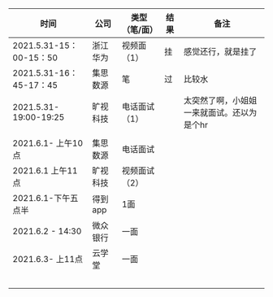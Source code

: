 

| 时间                    | 公司     | 类型（笔/面） | 结果 | 备注                                       |
| ----------------------- | -------- | ------------- | ---- | ------------------------------------------ |
| 2021.5.31-15：00-15：50 | 浙江华为 | 视频面（1）   | 挂   | 感觉还行，就是挂了                         |
| 2021.5.31-16：45-17：45 | 集思数源 | 笔            | 过   | 比较水                                     |
| 2021.5.31- 19:00-19:25  | 旷视科技 | 电话面试（1） |      | 太突然了啊，小姐姐一来就面试。还以为是个hr |
|                         |          |               |      |                                            |
| 2021.6.1- 上午10点      | 集思数源 | 电话面试      |      |                                            |
| 2021.6.1  上午11点      | 旷视科技 | 视频面试（2） |      |                                            |
| 2021.6.1-下午五点半     | 得到app  | 1面           |      |                                            |
| 2021.6.2 - 14:30        | 微众银行 | 一面          |      |                                            |
| 2021.6.3- 上11点        | 云学堂   | 一面          |      |                                            |
|                         |          |               |      |                                            |
|                         |          |               |      |                                            |
|                         |          |               |      |                                            |
|                         |          |               |      |                                            |
|                         |          |               |      |                                            |

